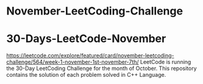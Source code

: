 # November-LeetCoding-Challenge
# 30-Days-LeetCode-November
https://leetcode.com/explore/featured/card/november-leetcoding-challenge/564/week-1-november-1st-november-7th/
LeetCode is running the 30-Day LeetCoding Challenge for the month of October. This repository contains the solution of each problem solved in C++ Language.
